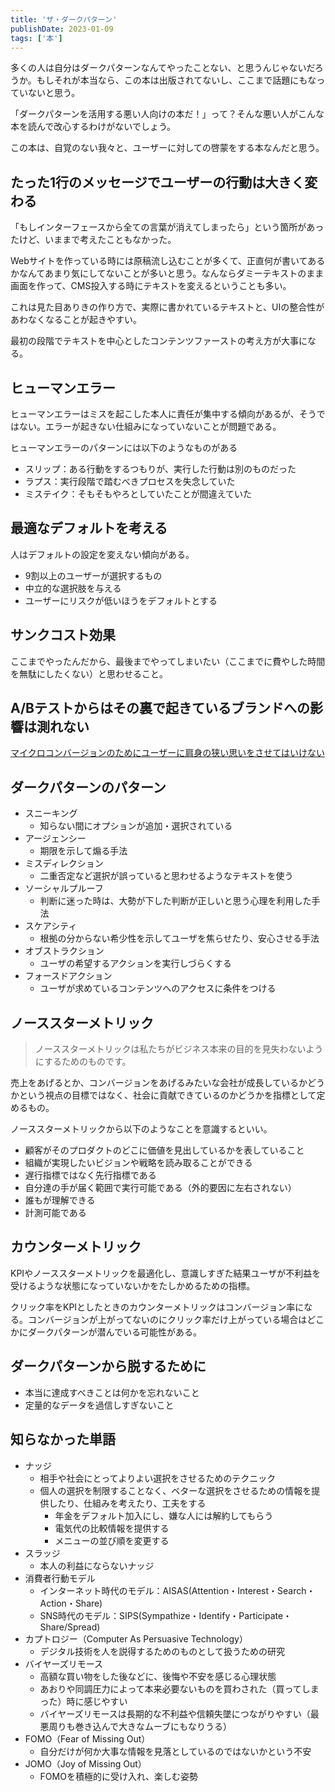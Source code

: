 ```yaml
---
title: 'ザ・ダークパターン'
publishDate: 2023-01-09
tags: ['本']
---
```


多くの人は自分はダークパターンなんてやったことない、と思うんじゃないだろうか。もしそれが本当なら、この本は出版されてないし、ここまで話題にもなっていないと思う。

「ダークパターンを活用する悪い人向けの本だ！」って？そんな悪い人がこんな本を読んで改心するわけがないでしょう。

この本は、自覚のない我々と、ユーザーに対しての啓蒙をする本なんだと思う。

## たった1行のメッセージでユーザーの行動は大きく変わる

「もしインターフェースから全ての言葉が消えてしまったら」という箇所があったけど、いままで考えたこともなかった。

Webサイトを作っている時には原稿流し込むことが多くて、正直何が書いてあるかなんてあまり気にしてないことが多いと思う。なんならダミーテキストのまま画面を作って、CMS投入する時にテキストを変えるということも多い。

これは見た目ありきの作り方で、実際に書かれているテキストと、UIの整合性があわなくなることが起きやすい。

最初の段階でテキストを中心としたコンテンツファーストの考え方が大事になる。

## ヒューマンエラー

ヒューマンエラーはミスを起こした本人に責任が集中する傾向があるが、そうではない。エラーが起きない仕組みになっていないことが問題である。

ヒューマンエラーのパターンには以下のようなものがある

*   スリップ：ある行動をするつもりが、実行した行動は別のものだった
*   ラプス：実行段階で踏むべきプロセスを失念していた
*   ミステイク：そもそもやろとしていたことが間違えていた

## 最適なデフォルトを考える

人はデフォルトの設定を変えない傾向がある。

*   9割以上のユーザーが選択するもの
*   中立的な選択肢を与える
*   ユーザーにリスクが低いほうをデフォルトとする

## サンクコスト効果

ここまでやったんだから、最後までやってしまいたい（ここまでに費やした時間を無駄にしたくない）と思わせること。

## A/Bテストからはその裏で起きているブランドへの影響は測れない

[マイクロコンバージョンのためにユーザーに肩身の狭い思いをさせてはいけない](https://u-site.jp/alertbox/shaming-users)

## ダークパターンのパターン

*   スニーキング
    *   知らない間にオプションが追加・選択されている
*   アージェンシー
    *   期限を示して煽る手法
*   ミスディレクション
    *   二重否定など選択が誤っていると思わせるようなテキストを使う
*   ソーシャルプルーフ
    *   判断に迷った時は、大勢が下した判断が正しいと思う心理を利用した手法
*   スケアシティ
    *   根拠の分からない希少性を示してユーザを焦らせたり、安心させる手法
*   オブストラクション
    *   ユーザの希望するアクションを実行しづらくする
*   フォースドアクション
    *   ユーザが求めているコンテンツへのアクセスに条件をつける

## ノーススターメトリック

> ノーススターメトリックは私たちがビジネス本来の目的を見失わないようにするためのものです。

売上をあげるとか、コンバージョンをあげるみたいな会社が成長しているかどうかという視点の目標ではなく、社会に貢献できているのかどうかを指標として定めるもの。

ノーススターメトリックから以下のようなことを意識するといい。

*   顧客がそのプロダクトのどこに価値を見出しているかを表していること
*   組織が実現したいビジョンや戦略を読み取ることができる
*   遅行指標ではなく先行指標である
*   自分達の手が届く範囲で実行可能である（外的要因に左右されない）
*   誰もが理解できる
*   計測可能である

## カウンターメトリック

KPIやノーススターメトリックを最適化し、意識しすぎた結果ユーザが不利益を受けるような状態になっていないかをたしかめるための指標。

クリック率をKPIとしたときのカウンターメトリックはコンバージョン率になる。コンバージョンが上がってないのにクリック率だけ上がっている場合はどこかにダークパターンが潜んでいる可能性がある。

## ダークパターンから脱するために

*   本当に達成すべきことは何かを忘れないこと
*   定量的なデータを過信しすぎないこと

## 知らなかった単語

*   ナッジ
    *   相手や社会にとってよりよい選択をさせるためのテクニック
    *   個人の選択を制限することなく、ベターな選択をさせるための情報を提供したり、仕組みを考えたり、工夫をする
        *   年金をデフォルト加入にし、嫌な人には解約してもらう
        *   電気代の比較情報を提供する
        *   メニューの並び順を変更する
*   スラッジ
    *   本人の利益にならないナッジ
*   消費者行動モデル
    *   インターネット時代のモデル：AISAS(Attention・Interest・Search・Action・Share) 
    *   SNS時代のモデル：SIPS(Sympathize・Identify・Participate・Share/Spread)
*   カプトロジー（Computer As Persuasive Technology）
    *   デジタル技術を人を説得するためのものとして扱うための研究
*   バイヤーズリモース
    *   高額な買い物をした後などに、後悔や不安を感じる心理状態 
    *   あおりや同調圧力によって本来必要ないものを買わされた（買ってしまった）時に感じやすい
    *   バイヤーズリモースは長期的な不利益や信頼失墜につながりやすい（最悪周りも巻き込んで大きなムーブにもなりうる）
*   FOMO（Fear of Missing Out）
    *   自分だけが何か大事な情報を見落としているのではないかという不安
*   JOMO（Joy of Missing Out）
    *   FOMOを積極的に受け入れ、楽しむ姿勢 
